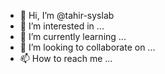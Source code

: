 - 👋 Hi, I’m @tahir-syslab
- 👀 I’m interested in ...
- 🌱 I’m currently learning ...
- 💞️ I’m looking to collaborate on ...
- 📫 How to reach me ...

<!---
tahir-syslab/tahir-syslab is a ✨ special ✨ repository because its `README.md` (this file) appears on your GitHub profile.
You can click the Preview link to take a look at your changes.
--->
